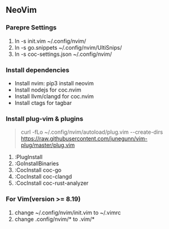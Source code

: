 ## NeoVim
### Parepre Settings
1. ln -s init.vim ~/.config/nvim/
2. ln -s go.snippets ~/.config/nvim/UltiSnips/
3. ln -s coc-settings.json ~/.config/nvim/

### Install dependencies
- Install nvim: pip3 install neovim
- Install nodejs for coc.nvim
- Install llvm/clangd for coc.nvim
- Install ctags for tagbar

### Install plug-vim & plugins
> curl -fLo ~/.config/nvim/autoload/plug.vim --create-dirs https://raw.githubusercontent.com/junegunn/vim-plug/master/plug.vim

1. :PlugInstall
2. :GoInstallBinaries
3. :CocInstall coc-go
4. :CocInstall coc-clangd
5. :CocInstall coc-rust-analyzer

### For Vim(version >= 8.19)
1. change ~/.config/nvim/init.vim to ~/.vimrc  
2. change .config/nvim/* to .vim/*
